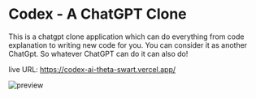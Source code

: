 # Codex - A ChatGPT Clone
This is a chatgpt clone application which can do everything from code explanation to writing new code for you. You can consider it as another ChatGpt. So whatever ChatGPT can do it can also do!

live URL: https://codex-ai-theta-swart.vercel.app/

![preview](https://user-images.githubusercontent.com/75898512/213979429-2a6a0fb7-f224-4630-b7eb-009f98d07392.JPG)
